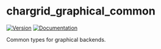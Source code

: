 # chargrid\_graphical\_common

[![Version](https://img.shields.io/crates/v/chargrid_graphical_wgpu.svg)](https://crates.io/crates/chargrid_graphical_wgpu)
[![Documentation](https://docs.rs/chargrid_graphical_wgpu/badge.svg)](https://docs.rs/chargrid_graphical_wgpu)

Common types for graphical backends.
